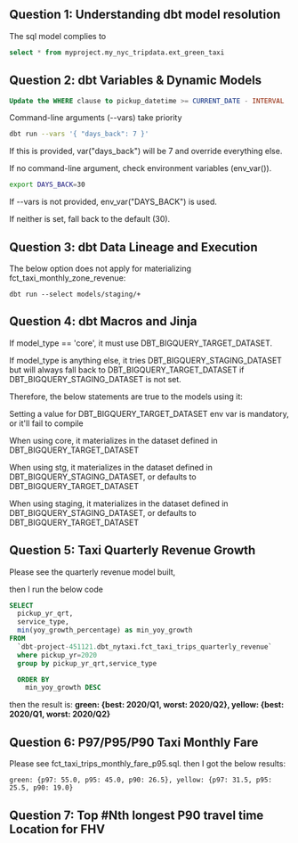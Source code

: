## Question 1: Understanding dbt model resolution

The sql model complies to 
```sql
select * from myproject.my_nyc_tripdata.ext_green_taxi

```

## Question 2: dbt Variables & Dynamic Models
```sql
Update the WHERE clause to pickup_datetime >= CURRENT_DATE - INTERVAL '{{ var("days_back", env_var("DAYS_BACK", "30")) }}' DAY
```

Command-line arguments (--vars) take priority

```bash
dbt run --vars '{ "days_back": 7 }'
```

If this is provided, var("days_back") will be 7 and override everything else.

If no command-line argument, check environment variables (env_var()).
```bash
export DAYS_BACK=30
```

If --vars is not provided, env_var("DAYS_BACK") is used.

If neither is set, fall back to the default (30).

## Question 3: dbt Data Lineage and Execution

The below option does not apply for materializing fct_taxi_monthly_zone_revenue:
```ssh
dbt run --select models/staging/+
```

## Question 4: dbt Macros and Jinja

If model_type == 'core', it must use DBT_BIGQUERY_TARGET_DATASET.

If model_type is anything else, it tries DBT_BIGQUERY_STAGING_DATASET but will always fall back to DBT_BIGQUERY_TARGET_DATASET if DBT_BIGQUERY_STAGING_DATASET is not set.

Therefore, the below statements are true to the models using it:

Setting a value for DBT_BIGQUERY_TARGET_DATASET env var is mandatory, or it'll fail to compile

When using core, it materializes in the dataset defined in DBT_BIGQUERY_TARGET_DATASET

When using stg, it materializes in the dataset defined in DBT_BIGQUERY_STAGING_DATASET, or defaults to DBT_BIGQUERY_TARGET_DATASET

When using staging, it materializes in the dataset defined in DBT_BIGQUERY_STAGING_DATASET, or defaults to DBT_BIGQUERY_TARGET_DATASET

## Question 5: Taxi Quarterly Revenue Growth
Please see the quarterly revenue model built, 

then I run the below code 
```sql
SELECT
  pickup_yr_qrt,
  service_type,
  min(yoy_growth_percentage) as min_yoy_growth
FROM
  `dbt-project-451121.dbt_nytaxi.fct_taxi_trips_quarterly_revenue`
  where pickup_yr=2020
  group by pickup_yr_qrt,service_type

  ORDER BY
    min_yoy_growth DESC
```
then the result is: 
**green: {best: 2020/Q1, worst: 2020/Q2}, yellow: {best: 2020/Q1, worst: 2020/Q2}**

## Question 6: P97/P95/P90 Taxi Monthly Fare

Please see fct_taxi_trips_monthly_fare_p95.sql. then I got the below results:

```ssh
green: {p97: 55.0, p95: 45.0, p90: 26.5}, yellow: {p97: 31.5, p95: 25.5, p90: 19.0}
```

## Question 7: Top #Nth longest P90 travel time Location for FHV
